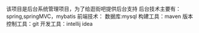 该项目是后台系统管理项目，为了给逛街吧提供后台支持
后台技术主要有：spring,springMVC，mybatis
前端技术：
数据库:mysql
构建工具：maven
版本控制工具：git
开发工具：intellij idea